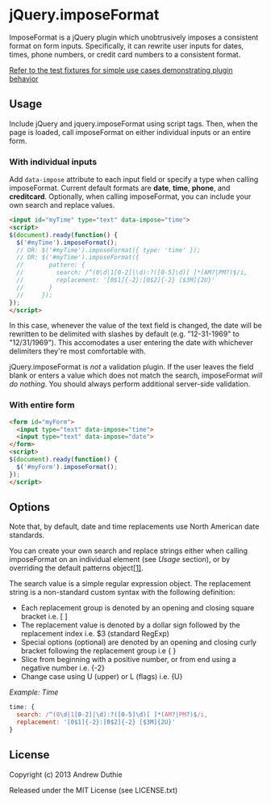 # jQuery.imposeFormat

ImposeFormat is a jQuery plugin which unobtrusively imposes a consistent format on form inputs. Specifically, it can rewrite user inputs for dates, times, phone numbers, or credit card numbers to a consistent format.

[Refer to the test fixtures for simple use cases demonstrating plugin behavior](https://github.com/aduth/jquery.imposeFormat/blob/master/test/spec/test.imposeFormat.js#L156-L193)

## Usage

Include jQuery and jquery.imposeFormat using script tags. Then, when the page is loaded, call imposeFormat on either individual inputs or an entire form.

### With individual inputs

Add `data-impose` attribute to each input field or specify a type when calling imposeFormat. Current default formats are **date**, **time**, **phone**, and **creditcard**. Optionally, when calling imposeFormat, you can include your own search and replace values.

```html
<input id="myTime" type="text" data-impose="time">
<script>
$(document).ready(function() {
  $('#myTime').imposeFormat();
  // OR: $('#myTime').imposeFormat({ type: 'time' });
  // OR: $('#myTime').imposeFormat({
  //       pattern: {
  //         search: /^(0\d|1[0-2]|\d):?([0-5]\d)[ ]*(AM?|PM?)$/i,
  //         replacement: '[0$1]{-2}:[0$2]{-2} [$3M]{2U}'
  //       }
  //     });
});
</script>
```

In this case, whenever the value of the text field is changed, the date will be rewritten to be delimited with slashes by default (e.g. "12-31-1969" to "12/31/1969"). This accomodates a user entering the date with whichever delimiters they're most comfortable with.

jQuery.imposeFormat is *not* a validation plugin. If the user leaves the field blank or enters a value which does not match the search, imposeFormat *will do nothing*. You should always perform additional server-side validation.

### With entire form

```html
<form id="myForm">
  <input type="text" data-impose="time">
  <input type="text" data-impose="date">
</form>
<script>
$(document).ready(function() {
  $('#myForm').imposeFormat();
});
</script>
```

## Options

Note that, by default, date and time replacements use North American date standards.

You can create your own search and replace strings either when calling imposeFormat on an individual element (see *Usage* section), or by overriding the default patterns object[[1]](https://github.com/aduth/jquery.imposeFormat/blob/master/src/jquery.imposeFormat.js#L29-L46).

The search value is a simple regular expression object. The replacement string is a non-standard custom syntax with the following definition:

* Each replacement group is denoted by an opening and closing square bracket i.e. [ ]
* The replacement value is denoted by a dollar sign followed by the replacement index i.e. $3 (standard RegExp)
* Special options (optional) are denoted by an opening and closing curly bracket following the replacement group i.e { }
 * Slice from beginning with a positive number, or from end using a negative number i.e. {-2}
 * Change case using U (upper) or L (flags) i.e. {U}

_Example: Time_

```javascript
time: {
  search: /^(0\d|1[0-2]|\d):?([0-5]\d)[ ]*(AM?|PM?)$/i,
  replacement: '[0$1]{-2}:[0$2]{-2} [$3M]{2U}'
}
```

## License

Copyright (c) 2013 Andrew Duthie

Released under the MIT License (see LICENSE.txt)
